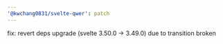 ```yaml
---
'@kwchang0831/svelte-qwer': patch
---
```


fix: revert deps upgrade (svelte 3.50.0 -> 3.49.0) due to transition broken
